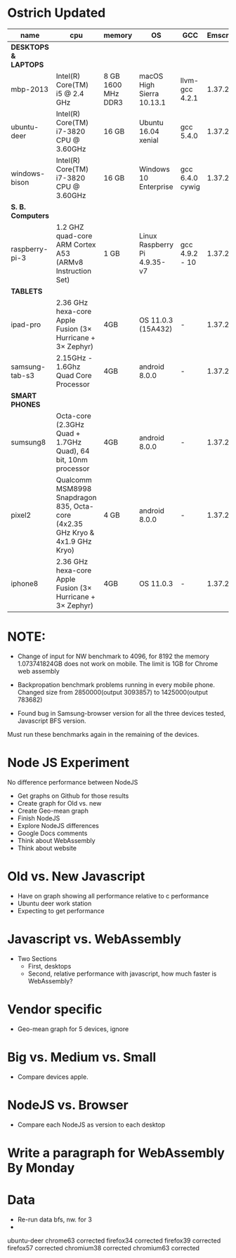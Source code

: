 # Ostrich Updated

|name   |cpu    |memory |OS     | GCC | Emscripten| Report | Data|
|----   |---    |-------|-------|-----|-----------|-----------|-----------|
| __DESKTOPS & LAPTOPS__   |    |||||||
|mbp-2013    |  Intel(R) Core(TM) i5 @ 2.4 GHz   |  8 GB 1600 MHz DDR3      |   macOS High Sierra 10.13.1 |llvm-gcc 4.2.1   |1.37.22 |[report](./data/mbp2013/report-mbp2013.md) |[mbp2013.csv](./data/mbp2013/browser/platform=mbp2013,input-size=medium.csv) |
|ubuntu-deer    |Intel(R) Core(TM) i7-3820 CPU @ 3.60GHz     |  16 GB     |   Ubuntu 16.04 xenial |gcc 5.4.0 |1.37.22  |[report](./data/ubuntu-deer/report-ubuntu-deer.md) | [ubuntu-deer.csv](./data/ubuntu-deer/browser/platform=ubuntu-deer,input-size=medium.csv)|
|windows-bison    |  Intel(R) Core(TM) i7-3820 CPU @ 3.60GHz   | 16 GB |   Windows 10 Enterprise | gcc 6.4.0 cywig  |1.37.22 |[report](./data/windows-bison/report-windows-bison.md) | [windows-bison.csv](./data/windows-bison/browser/platform=windows-bison,input-size=medium.csv)|
| __S. B. Computers__   |    |||||||
| raspberry-pi-3 | 1.2 GHZ quad-core ARM Cortex A53 (ARMv8 Instruction Set) | 1 GB | Linux Raspberry Pi 4.9.35-v7 | gcc 4.9.2 - 10 | 1.37.22 | [report](./data/raspberry-pi-3/report-raspberry-pi-3.md) | [raspberry-pi-3.csv](./data/raspberry-pi-3/server/platform=raspberry3,environment=node-remote-raspberry,input-size=medium.csv)|
| __TABLETS__   |    |||||||
| ipad-pro | 2.36 GHz hexa-core Apple Fusion (3× Hurricane + 3× Zephyr) | 4GB  | OS 11.0.3 (15A432) | - | 1.37.22 |[report](./data/ipad-pro/report-ipad-pro.md) | [ipad-pro.csv](./data/ipad-pro/browser/platform=ipad-pro,input-size=medium.csv) |
| samsung-tab-s3|2.15GHz - 1.6Ghz Quad Core Processor | 4GB  | android 8.0.0 | - |  1.37.22 |[report](./data/samsung-tab-s3/report-samsung-tab-s3.md) | [samsung-tab-s3.csv](./data/samsung-tab-s3/browser/platform=samsung-tab-s3,input-size=medium.csv) |
| __SMART PHONES__   |    |||||||
| sumsung8 | Octa-core (2.3GHz Quad + 1.7GHz Quad), 64 bit, 10nm processor | 4GB | android 8.0.0 | - | 1.37.22| [report](./data/samsung8/report-samsung8.md) | [sumsung8.csv](./data/samsung8/browser/platform=samsung8,input-size=medium.csv) |
| pixel2  | Qualcomm MSM8998 Snapdragon 835, Octa-core (4x2.35 GHz Kryo & 4x1.9 GHz Kryo) | 4 GB | android 8.0.0 | - | 1.37.22|[report](./data/pixel2/report-pixel2.md) | [pixel2.csv](./data/pixel2/browser/platform=pixel2,input-size=medium.csv) |
| iphone8 | 2.36 GHz hexa-core Apple Fusion (3× Hurricane + 3× Zephyr)| 4GB | OS 11.0.3 | - | 1.37.22 | [report](./data/iphone10/report-iphone10.md) | [iphone10.csv](./data/pixel2/browser/platform=iphone10,input-size=medium.csv) |


# NOTE: 
- Change of input for NW benchmark to 4096, for 8192 the memory 1.073741824GB does not work on mobile. The limit is 1GB for Chrome web assembly

- Backpropation benchmark problems running in every mobile phone. Changed size from 2850000(output 3093857) to 1425000(output 783682)

- Found bug in Samsung-browser version for all the three devices tested, Javascript BFS version.

Must run these benchmarks again in the remaining of the devices.
# Node JS Experiment
No difference performance between NodeJS
 - Get graphs on Github for those results
 - Create graph for Old vs. new
 - Create Geo-mean graph
 - Finish NodeJS
 - Explore NodeJS differences
 - Google Docs comments
 - Think about WebAssembly
 - Think about website

# Old vs. New Javascript

- Have on graph showing all performance relative to c performance
- Ubuntu deer work station
- Expecting to get performance

# Javascript vs. WebAssembly

- Two Sections
    - First, desktops
    - Second, relative performance with javascript, how much faster is WebAssembly?
# Vendor specific
- Geo-mean graph for 5 devices, ignore 
# Big vs. Medium vs. Small
- Compare devices apple. 
# NodeJS vs. Browser
- Compare each NodeJS as version to each desktop

# Write a paragraph for WebAssembly By Monday

# Data
- Re-run data bfs, nw. for 3 
- 


ubuntu-deer
chrome63 corrected
firefox34 corrected
firefox39 corrected
firefox57 corrected
chromium38 corrected
chromium63 corrected
